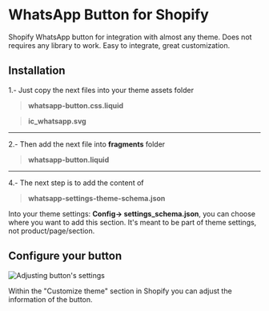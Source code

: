 # WhatsApp Button for Shopify
Shopify WhatsApp button for integration with almost any theme. Does not requires any library to work.
Easy to integrate, great customization.

## Installation
1.- Just copy the next files into your theme assets folder
> **whatsapp-button.css.liquid**


> **ic_whatsapp.svg**

---

2.- Then add the next file into **fragments** folder
> **whatsapp-button.liquid**

---

4.- The next step is to add the content of
> **whatsapp-settings-theme-schema.json**

Into your theme settings: **Config-> settings_schema.json**, you can choose where you want to add this section. It's meant to be part of theme settings, not product/page/section.

## Configure your button
![Adjusting button's settings](example.jpg)

Within the "Customize theme" section in Shopify you can adjust the information of the button.
